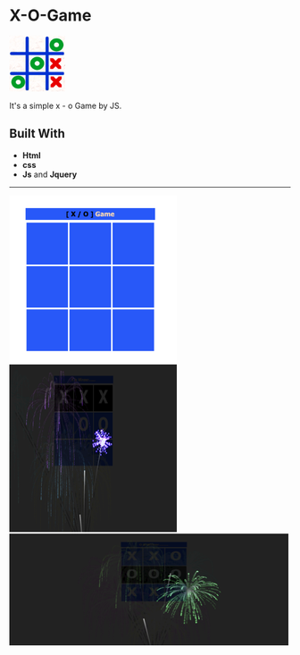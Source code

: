 # X-O-Game

<img src="/images/img.png" alt="MarineGEO circle logo" style="height: 100px; width:100px;"/>

It's a simple x - o Game by JS.


## Built With

* **Html**
* **css**
* **Js** and **Jquery**

____________________________________________
 
<img src="/images/demo.png" style="height: 300px; width:300px;"/>
<img src="/images/demo1.png" style="height: 300px; width:300px;"/>
<img src="/images/demo2.png" style="height: 200px; width:500px;"/>


